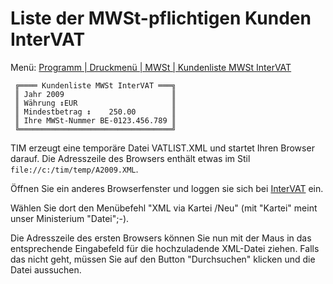 # Liste der MWSt-pflichtigen Kunden InterVAT #

Menü: [Programm | Druckmenü | MWSt | Kundenliste MWSt InterVAT](Menus.md)

```
 ╔════ Kundenliste MWSt InterVAT ═══╗
 ║ Jahr 2009                        ║
 ║ Währung ↕EUR                     ║
 ║ Mindestbetrag ↕    250.00        ║
 ║ Ihre MWSt-Nummer BE-0123.456.789 ║
 ╚══════════════════════════════════╝
```

TIM erzeugt eine temporäre Datei VATLIST.XML und startet Ihren Browser darauf. Die Adresszeile des Browsers enthält etwas im Stil `file://c:/tim/temp/A2009.XML`.

Öffnen Sie ein anderes Browserfenster und loggen sie sich bei
[InterVAT](http://minfin.fgov.be/portail2/fr/e-services/intervat/)
ein.

Wählen Sie dort den Menübefehl "XML via Kartei /Neu" (mit "Kartei" meint unser Ministerium "Datei";-).

Die Adresszeile des ersten Browsers können Sie nun mit der Maus in das entsprechende Eingabefeld für die hochzuladende XML-Datei ziehen. Falls das nicht geht, müssen Sie auf den Button "Durchsuchen" klicken und die Datei aussuchen.